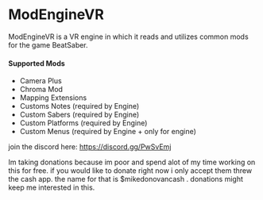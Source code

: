 # ModEngineVR
ModEngineVR is a VR engine in which it reads and utilizes common mods for the game BeatSaber.

#### Supported Mods
* Camera Plus
* Chroma Mod
* Mapping Extensions
* Customs Notes (required by Engine)
* Custom Sabers (required by Engine)
* Custom Platforms (required by Engine)
* Custom Menus (required by Engine + only for engine)

join the discord here: https://discord.gg/PwSvEmj

Im taking donations because im poor and spend alot of my time working on this for free. if you would like to donate right now i only accept them threw the cash app. the name for that is $mikedonovancash . donations might keep me interested in this.
